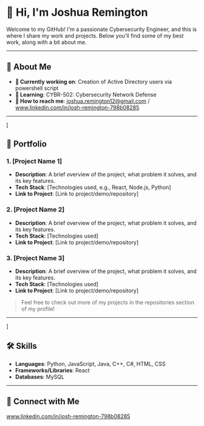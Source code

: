 # 👋 Hi, I'm Joshua Remington

Welcome to my GitHub! I'm a passionate Cybersecurity Engineer, and this is where I share my work and projects. Below you'll find some of my best work, along with a bit about me.

---

## 🚀 About Me

- **🔭 Currently working on**: Creation of Active Directory users via powershell script
- **🌱 Learning**: CYBR-502: Cybersecurity Network Defense
- **💬 How to reach me**: joshua.remington12@gmail.com / www.linkedin.com/in/josh-remington-798b08285

---
[
## 💼 Portfolio

### 1. **[Project Name 1]**
   - **Description**: A brief overview of the project, what problem it solves, and its key features.
   - **Tech Stack**: [Technologies used, e.g., React, Node.js, Python]
   - **Link to Project**: [Link to project/demo/repository]

### 2. **[Project Name 2]**
   - **Description**: A brief overview of the project, what problem it solves, and its key features.
   - **Tech Stack**: [Technologies used]
   - **Link to Project**: [Link to project/demo/repository]

### 3. **[Project Name 3]**
   - **Description**: A brief overview of the project, what problem it solves, and its key features.
   - **Tech Stack**: [Technologies used]
   - **Link to Project**: [Link to project/demo/repository]

> Feel free to check out more of my projects in the repositories section of my profile!

---
]
## 🛠️ Skills

- **Languages**: Python, JavaScript, Java, C++, C#, HTML, CSS
- **Frameworks/Libraries**: React
- **Databases**: MySQL

---

## 🔗 Connect with Me

www.linkedin.com/in/josh-remington-798b08285
